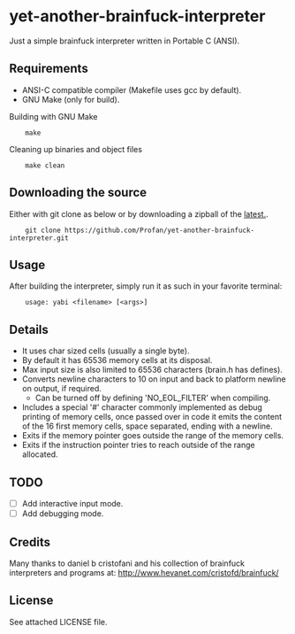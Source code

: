 yet-another-brainfuck-interpreter
=================================

Just a simple brainfuck interpreter written in Portable C (ANSI).

Requirements
------------

* ANSI-C compatible compiler (Makefile uses gcc by default).
* GNU Make (only for build).


Building with GNU Make

		make
		
Cleaning up binaries and object files

		make clean

Downloading the source
------------

Either with git clone as below or by downloading a zipball of the [latest.](https://github.com/Profan/yet-another-brainfuck-interpreter/archive/master.zip).

		git clone https://github.com/Profan/yet-another-brainfuck-interpreter.git

Usage
------------
After building the interpreter, simply run it as such in your favorite terminal:

		usage: yabi <filename> [<args>]

Details
------------
* It uses char sized cells (usually a single byte).
* By default it has 65536 memory cells at its disposal.
* Max input size is also limited to 65536 characters (brain.h has defines).
* Converts newline characters to 10 on input and back to platform newline on output, if required.
    * Can be turned off by defining 'NO_EOL_FILTER' when compiling.
* Includes a special '#' character commonly implemented as debug printing of memory cells, once passed over in code it emits the content of the 16 first memory cells, space separated, ending with a newline.
* Exits if the memory pointer goes outside the range of the memory cells.
* Exits if the instruction pointer tries to reach outside of the range allocated. 

TODO
------------
- [ ] Add interactive input mode.
- [ ] Add debugging mode.

Credits
------------
Many thanks to daniel b cristofani and his collection of brainfuck interpreters and programs at:
	http://www.hevanet.com/cristofd/brainfuck/

License
------------
See attached LICENSE file.
